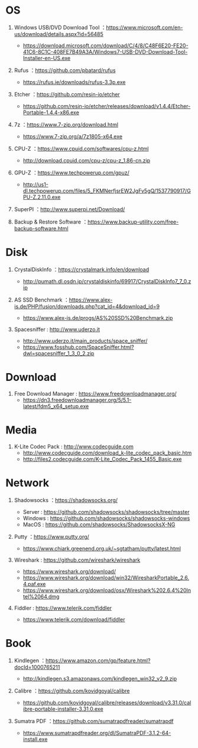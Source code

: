 # OS 

1. Windows USB/DVD Download Tool ：https://www.microsoft.com/en-us/download/details.aspx?id=56485
    * https://download.microsoft.com/download/C/4/8/C48F6E20-FE20-41C6-8C1C-408FE7B49A3A/Windows7-USB-DVD-Download-Tool-Installer-en-US.exe

2. Rufus ：https://github.com/pbatard/rufus
    * https://rufus.ie/downloads/rufus-3.3p.exe

4. Etcher ：https://github.com/resin-io/etcher
    * https://github.com/resin-io/etcher/releases/download/v1.4.4/Etcher-Portable-1.4.4-x86.exe

5. 7z ：https://www.7-zip.org/download.html
    * https://www.7-zip.org/a/7z1805-x64.exe

6. CPU-Z ：https://www.cpuid.com/softwares/cpu-z.html
    * http://download.cpuid.com/cpu-z/cpu-z_1.86-cn.zip

7. GPU-Z ：https://www.techpowerup.com/gpuz/
    * http://us1-dl.techpowerup.com/files/5_FKMNerfjsrEW2JgFv5gQ/1537790917/GPU-Z.2.11.0.exe

8. SuperPI ：http://www.superpi.net/Download/

9.  Backup & Restore Software ：https://www.backup-utility.com/free-backup-software.html

# Disk

1. CrystalDiskInfo ：https://crystalmark.info/en/download
    * http://pumath.dl.osdn.jp/crystaldiskinfo/69917/CrystalDiskInfo7_7_0.zip
    
2. AS SSD Benchmark ：https://www.alex-is.de/PHP/fusion/downloads.php?cat_id=4&download_id=9
    * https://www.alex-is.de/progs/AS%20SSD%20Benchmark.zip
    
3. Spacesniffer : http://www.uderzo.it
    * http://www.uderzo.it/main_products/space_sniffer/
    * https://www.fosshub.com/SpaceSniffer.html?dwl=spacesniffer_1_3_0_2.zip
    
# Download

1. Free Download Manager : https://www.freedownloadmanager.org/
    * https://dn3.freedownloadmanager.org/5/5.1-latest/fdm5_x64_setup.exe

# Media

1. K-Lite Codec Pack : http://www.codecguide.com  
    * http://www.codecguide.com/download_k-lite_codec_pack_basic.htm
    * http://files2.codecguide.com/K-Lite_Codec_Pack_1455_Basic.exe

# Network

1. Shadowsocks ：https://shadowsocks.org/
    * Server : https://github.com/shadowsocks/shadowsocks/tree/master
    * Windows : https://github.com/shadowsocks/shadowsocks-windows
    * MacOS : https://github.com/shadowsocks/ShadowsocksX-NG

2. Putty ：https://www.putty.org/
    * https://www.chiark.greenend.org.uk/~sgtatham/putty/latest.html

3. Wireshark : https://github.com/wireshark/wireshark
    * https://www.wireshark.org/download/
    * https://www.wireshark.org/download/win32/WiresharkPortable_2.6.4.paf.exe
    * https://www.wireshark.org/download/osx/Wireshark%202.6.4%20Intel%2064.dmg

4. Fiddler : https://www.telerik.com/fiddler
    * https://www.telerik.com/download/fiddler


# Book

1. Kindlegen ：https://www.amazon.com/gp/feature.html?docId=1000765211
    * http://kindlegen.s3.amazonaws.com/kindlegen_win32_v2_9.zip

2. Calibre ：https://github.com/kovidgoyal/calibre
    * https://github.com/kovidgoyal/calibre/releases/download/v3.31.0/calibre-portable-installer-3.31.0.exe

3. Sumatra PDF ：https://github.com/sumatrapdfreader/sumatrapdf
    * https://www.sumatrapdfreader.org/dl/SumatraPDF-3.1.2-64-install.exe
